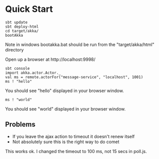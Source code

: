 Quick Start
==========

    sbt update
    sbt deploy-html
    cd target/akka/
    bootAkka

Note in windows bootakka.bat should be run from the "target/akka/html"   directory




Open up a browser at http://localhost:9998/

    sbt console
    import akka.actor.Actor._
    val ms = remote.actorFor("message-service", "localhost", 1001)
    ms ! "hello"

You should see "hello" displayed in your browser window.

    ms ! "world"
    
You should see "world" displayed in your browser window.
    

## Problems ##

* If you leave the ajax action to timeout it doesn't renew itself
* Not absolutely sure this is the right way to do comet


This works ok. I changed the timeout to 100 ms, not 15 secs in poll.js.


